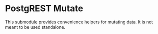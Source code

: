 
# PostgREST Mutate

This submodule provides convenience helpers for mutating data. It is not meant to be used standalone.
